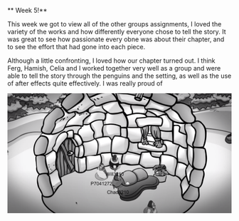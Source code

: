 ** Week 5!**

This week we got to view all of the other groups assignments, I loved the variety of the works and how differently everyone chose to tell the story. It was great to see how passionate every obne was about their chapter, and to see the effort that had gone into each piece. 

Although a little confronting, I loved how our chapter turned out. I think Ferg, Hamish, Celia and I worked together very well as a group and were able to tell the story through the penguins and the setting, as well as the use of after effects quite effectively. I was really proud of 

![](CPSS.png)
